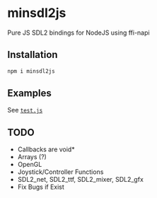 # minsdl2js
Pure JS SDL2 bindings for NodeJS using ffi-napi
## Installation
```sh
npm i minsdl2js
```
## Examples
See [`test.js`](https://github.com/Pixelsuft/minsdl2js/blob/main/test.js)
## TODO
- Callbacks are void* <br />
- Arrays (?) <br />
- OpenGL <br />
- Joystick/Controller Functions <br />
- SDL2_net, SDL2_ttf, SDL2_mixer, SDL2_gfx <br />
- Fix Bugs if Exist
